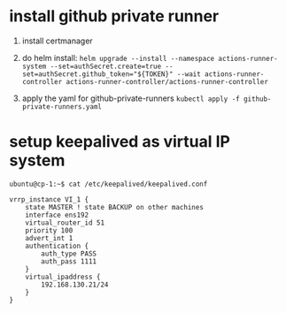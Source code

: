 # install github private runner

1. install certmanager

2. do helm install: ```helm upgrade --install --namespace actions-runner-system --set=authSecret.create=true --set=authSecret.github_token="${TOKEN}" --wait actions-runner-controller actions-runner-controller/actions-runner-controller```

3. apply the yaml for github-private-runners ```kubectl apply -f github-private-runners.yaml```

# setup keepalived as virtual IP system

```
ubuntu@cp-1:~$ cat /etc/keepalived/keepalived.conf

vrrp_instance VI_1 {
    state MASTER ! state BACKUP on other machines
    interface ens192
    virtual_router_id 51
    priority 100
    advert_int 1
    authentication {
        auth_type PASS
        auth_pass 1111
    }
    virtual_ipaddress {
        192.168.130.21/24
    }
}
```
